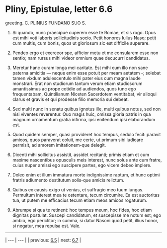 # Pliny, Epistulae, letter 6.6

greeting. C. PLINIUS FUNDANO SUO S.



1. Si quando, nunc praecipue cuperem esse te Romae, et sis rogo. Opus est mihi voti laboris sollicitudinis socio. Petit honores Iulius Naso; petit cum multis, cum bonis, quos ut gloriosum sic est difficile superare.



2. Pendeo ergo et exerceor spe, afficior metu et me consularem esse non sentio; nam rursus mihi videor omnium quae decucurri candidatus.



3. Meretur hanc curam longa mei caritate. Est mihi cum illo non sane paterna amicitia — neque enim esse potuit per meam aetatem -; solebat tamen vixdum adulescentulo mihi pater eius cum magna laude monstrari. Erat non studiorum tantum verum etiam studiosorum amantissimus ac prope cotidie ad audiendos, quos tunc ego frequentabam, Quintilianum Niceten Sacerdotem ventitabat, vir alioqui clarus et gravis et qui prodesse filio memoria sui debeat.



4. Sed multi nunc in senatu quibus ignotus ille, multi quibus notus, sed non nisi viventes reverentur. Quo magis huic, omissa gloria patris in qua magnum ornamentum gratia infirma, ipsi enitendum ipsi elaborandum est.



5. Quod quidem semper, quasi provideret hoc tempus, sedulo fecit: paravit amicos, quos paraverat coluit, me certe, ut primum sibi iudicare permisit, ad amorem imitationem-que delegit.



6. Dicenti mihi sollicitus assistit, assidet recitanti; primis etiam et cum maxime nascentibus opusculis meis interest, nunc solus ante cum fratre, cuius nuper amissi ego suscipere partes, ego vicem debeo implere.



7. Doleo enim et illum immatura morte indignissime raptum, et hunc optimi fratris adiumento destitutum solis-que amicis relictum.



8. Quibus ex causis exigo ut venias, et suffragio meo tuum iungas. Permultum interest mea te ostentare, tecum circumire. Ea est auctoritas tua, ut putem me efficacius tecum etiam meos amicos rogaturum.



9. Abrumpe si qua te retinent: hoc tempus meum, hoc fides, hoc etiam dignitas postulat. Suscepi candidatum, et suscepisse me notum est; ego ambio, ego periclitor; in summa, si datur Nasoni quod petit, illius honor, si negatur, mea repulsa est. Vale.



---

| --- | --- |
| previous: [6.5](../6.5/) | next: [6.7](../6.7/) |